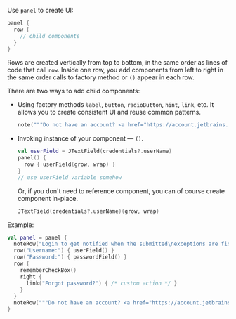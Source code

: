Use `panel` to create UI:

```kotlin
panel {
  row {
    // child components
  }
}
```

Rows are created vertically from top to bottom, in the same order as lines of code that call `row`.
Inside one row, you add components from left to right in the same order calls to factory method or `()` appear in each row.

There are two ways to add child components:
* Using factory methods `label`, `button`, `radioButton`, `hint`, `link`, etc. It allows you to create consistent UI and reuse common patterns.
  ```kotlin
  note("""Do not have an account? <a href="https://account.jetbrains.com/login">Sign Up</a>""", span, wrap)
  ```
* Invoking instance of your component — `()`.
  ```kotlin
  val userField = JTextField(credentials?.userName)
  panel() {
    row { userField(grow, wrap) }
  }
  // use userField variable somehow
  ```
  
  Or, if you don't need to reference component, you can of course create component in-place.
  ```kotlin
  JTextField(credentials?.userName)(grow, wrap)
  ```
  
Example:
```kotlin
val panel = panel {
  noteRow("Login to get notified when the submitted\nexceptions are fixed.")
  row("Username:") { userField() }
  row("Password:") { passwordField() }
  row {
    rememberCheckBox()
    right {
      link("Forgot password?") { /* custom action */ }
    }
  }
  noteRow("""Do not have an account? <a href="https://account.jetbrains.com/login">Sign Up</a>""")
}
```
